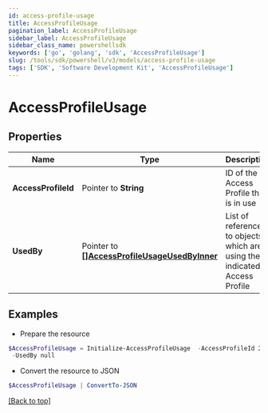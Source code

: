 ```yaml
---
id: access-profile-usage
title: AccessProfileUsage
pagination_label: AccessProfileUsage
sidebar_label: AccessProfileUsage
sidebar_class_name: powershellsdk
keywords: ['go', 'golang', 'sdk', 'AccessProfileUsage'] 
slug: /tools/sdk/powershell/v3/models/access-profile-usage
tags: ['SDK', 'Software Development Kit', 'AccessProfileUsage']
---
```



# AccessProfileUsage

## Properties

Name | Type | Description | Notes
------------ | ------------- | ------------- | -------------
**AccessProfileId** |  Pointer to **String** | ID of the Access Profile that is in use | [optional] 
**UsedBy** |  Pointer to [**[]AccessProfileUsageUsedByInner**](access-profile-usage-used-by-inner) | List of references to objects which are using the indicated Access Profile | [optional] 

## Examples

- Prepare the resource
```powershell
$AccessProfileUsage = Initialize-AccessProfileUsage  -AccessProfileId 2c91808876438bbb017668c21919ecca `
 -UsedBy null
```

- Convert the resource to JSON
```powershell
$AccessProfileUsage | ConvertTo-JSON
```


[[Back to top]](#) 


